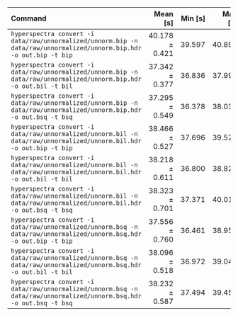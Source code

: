 | Command | Mean [s] | Min [s] | Max [s] | Relative |
|:---|---:|---:|---:|---:|
| `hyperspectra convert -i data/raw/unnormalized/unnorm.bip -n data/raw/unnormalized/unnorm.bip.hdr -o out.bip -t bip` | 40.178 ± 0.421 | 39.597 | 40.892 | 1.08 ± 0.02 |
| `hyperspectra convert -i data/raw/unnormalized/unnorm.bip -n data/raw/unnormalized/unnorm.bip.hdr -o out.bil -t bil` | 37.342 ± 0.377 | 36.836 | 37.996 | 1.00 ± 0.02 |
| `hyperspectra convert -i data/raw/unnormalized/unnorm.bip -n data/raw/unnormalized/unnorm.bip.hdr -o out.bsq -t bsq` | 37.295 ± 0.549 | 36.378 | 38.030 | 1.00 |
| `hyperspectra convert -i data/raw/unnormalized/unnorm.bil -n data/raw/unnormalized/unnorm.bil.hdr -o out.bip -t bip` | 38.466 ± 0.527 | 37.696 | 39.520 | 1.03 ± 0.02 |
| `hyperspectra convert -i data/raw/unnormalized/unnorm.bil -n data/raw/unnormalized/unnorm.bil.hdr -o out.bil -t bil` | 38.218 ± 0.611 | 36.800 | 38.829 | 1.02 ± 0.02 |
| `hyperspectra convert -i data/raw/unnormalized/unnorm.bil -n data/raw/unnormalized/unnorm.bil.hdr -o out.bsq -t bsq` | 38.323 ± 0.701 | 37.371 | 40.018 | 1.03 ± 0.02 |
| `hyperspectra convert -i data/raw/unnormalized/unnorm.bsq -n data/raw/unnormalized/unnorm.bsq.hdr -o out.bip -t bip` | 37.556 ± 0.760 | 36.461 | 38.957 | 1.01 ± 0.03 |
| `hyperspectra convert -i data/raw/unnormalized/unnorm.bsq -n data/raw/unnormalized/unnorm.bsq.hdr -o out.bil -t bil` | 38.096 ± 0.518 | 36.972 | 39.048 | 1.02 ± 0.02 |
| `hyperspectra convert -i data/raw/unnormalized/unnorm.bsq -n data/raw/unnormalized/unnorm.bsq.hdr -o out.bsq -t bsq` | 38.232 ± 0.587 | 37.494 | 39.451 | 1.03 ± 0.02 |
